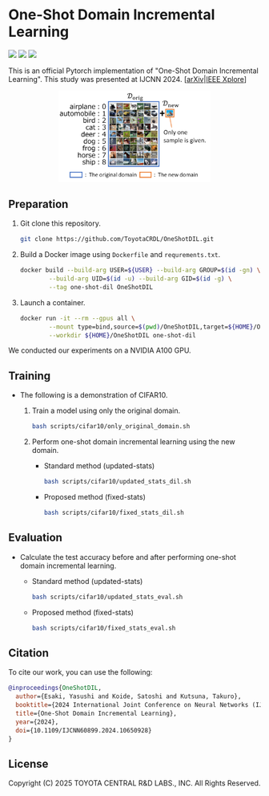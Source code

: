 # One-Shot Domain Incremental Learning

<p align="left">
    <a href="https://developer.nvidia.com/cuda-11-3-1-download-archive" alt="CUDA">
        <img src="https://img.shields.io/badge/CUDA-v11.3.1-green?logo=nvidia" /></a>
    <a href="https://www.python.org/downloads/release/python-3810/" alt="Python">
        <img src="https://img.shields.io/badge/Python-v3.8.10-blue?logo=python" /></a>
    <a href="https://pypi.org/project/torch/1.11.0/" alt="Pytorch">
        <img src="https://img.shields.io/badge/PyTorch-v1.11.0-red?logo=pytorch" /></a>
</p>

This is an official Pytorch implementation of "One-Shot Domain Incremental Learning".
This study was presented at IJCNN 2024. [[arXiv](https://doi.org/10.48550/arXiv.2403.16707)|[IEEE Xplore](https://doi.org/10.1109/IJCNN60899.2024.10650928)]

<div align="center">
<img alt="overview" src="./overview.png" title="overview" width="60%">
</div>

## Preparation

1. Git clone this repository.
   
    ```bash
    git clone https://github.com/ToyotaCRDL/OneShotDIL.git
    ```

2. Build a Docker image using `Dockerfile` and `requrements.txt`.

    ```bash
    docker build --build-arg USER=${USER} --build-arg GROUP=$(id -gn) \
            --build-arg UID=$(id -u) --build-arg GID=$(id -g) \
            --tag one-shot-dil OneShotDIL
    ```

3. Launch a container.

    ```bash
    docker run -it --rm --gpus all \
            --mount type=bind,source=$(pwd)/OneShotDIL,target=${HOME}/OneShotDIL \
            --workdir ${HOME}/OneShotDIL one-shot-dil
    ```

We conducted our experiments on a NVIDIA A100 GPU.


## Training

- The following is a demonstration of CIFAR10.

    1. Train a model using only the original domain.

        ```bash
        bash scripts/cifar10/only_original_domain.sh
        ```

    2. Perform one-shot domain incremental learning using the new domain.

        - Standard method (updated-stats)

            ```bash
            bash scripts/cifar10/updated_stats_dil.sh
            ```
      
        - Proposed method (fixed-stats)

            ```bash
            bash scripts/cifar10/fixed_stats_dil.sh
            ```

## Evaluation

- Calculate the test accuracy before and after performing one-shot domain incremental learning.

    - Standard method (updated-stats)

        ```bash
        bash scripts/cifar10/updated_stats_eval.sh
        ```

    - Proposed method (fixed-stats)
  
        ```bash
        bash scripts/cifar10/fixed_stats_eval.sh
        ```

## Citation

To cite our work, you can use the following:

```bibtex
@inproceedings{OneShotDIL,
  author={Esaki, Yasushi and Koide, Satoshi and Kutsuna, Takuro},
  booktitle={2024 International Joint Conference on Neural Networks (IJCNN)}, 
  title={One-Shot Domain Incremental Learning}, 
  year={2024},
  doi={10.1109/IJCNN60899.2024.10650928}
}
```


## License

Copyright (C) 2025 TOYOTA CENTRAL R&D LABS., INC. All Rights Reserved.